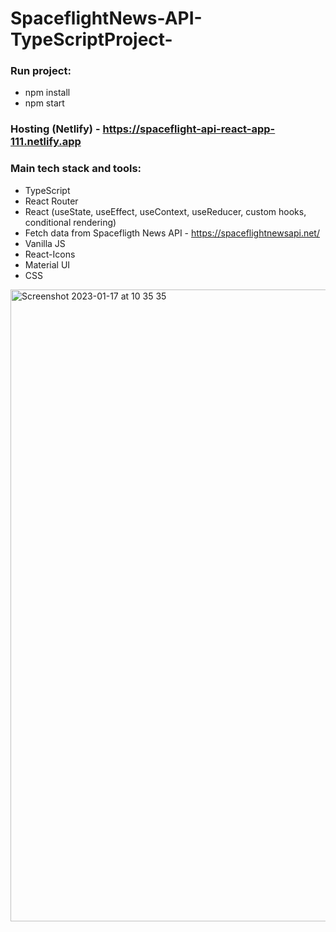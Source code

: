 # SpaceflightNews-API-TypeScriptProject-

### Run project:
- npm install
- npm start

### Hosting (Netlify) - https://spaceflight-api-react-app-111.netlify.app 

### Main tech stack and tools:

- TypeScript
- React Router
- React (useState, useEffect, useContext, useReducer, custom hooks, conditional rendering)
- Fetch data from Spacefligth News API - https://spaceflightnewsapi.net/
- Vanilla JS
- React-Icons
- Material UI
- CSS

<img width="1011" alt="Screenshot 2023-01-17 at 10 35 35" src="https://user-images.githubusercontent.com/109438310/212851830-33c7c4e4-614e-4f9c-a246-f633e3c8d0ab.png">

